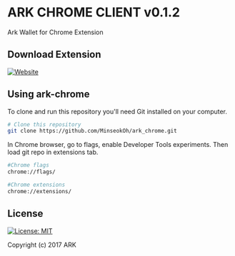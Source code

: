 # ARK CHROME CLIENT v0.1.2

Ark Wallet for Chrome Extension 


## Download Extension
[![Website](https://img.shields.io/badge/downloads-extension-green.svg)](https://chrome.google.com/webstore/detail/ark-chrome-client/gmhmalfacekhlfkifgodljgdmnmemibp?hl=ko&gl=001&authuser=1)

## Using ark-chrome
To clone and run this repository you'll need Git installed on your computer.

```sh
# Clone this repository
git clone https://github.com/MinseokOh/ark_chrome.git
```

In Chrome browser, go to flags, enable Developer Tools experiments. Then load git repo in extensions tab.
```sh
#Chrome flags
chrome://flags/

#Chrome extensions
chrome://extensions/
```

## License
[![License: MIT](https://img.shields.io/badge/License-MIT-yellow.svg)](https://opensource.org/licenses/MIT)

Copyright (c) 2017 ARK

